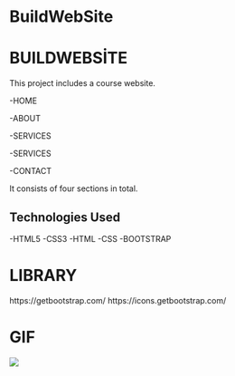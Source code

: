 # BuildWebSite
<h1>BUILDWEBSİTE</h1>
<p>This project includes a course website.

-HOME

-ABOUT

-SERVICES

-SERVICES

-CONTACT

It consists of four sections in total.</p>


<h2>Technologies Used</h2>
-HTML5
-CSS3
-HTML
-CSS
-BOOTSTRAP

<h1>LIBRARY</h1>
https://getbootstrap.com/
https://icons.getbootstrap.com/

<h1>GIF</h1>
<img src="/img/UdemigBuild.gif">